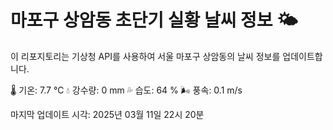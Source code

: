 
# 마포구 상암동 초단기 실황 날씨 정보 🌤️

이 리포지토리는 기상청 API를 사용하여 서울 마포구 상암동의 날씨 정보를 업데이트합니다. 

🌡️ 기온: 7.7 ℃
💧 강수량: 0 mm
💦 습도: 64 %
🌬️ 풍속: 0.1 m/s

마지막 업데이트 시각: 2025년 03월 11일 22시 20분    
